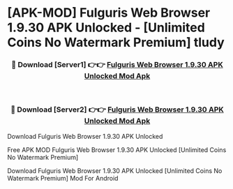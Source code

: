 # [APK-MOD] Fulguris Web Browser 1.9.30 APK Unlocked - [Unlimited Coins No Watermark Premium] tludy



<div align="center">
<h3>🔴 Download [Server1] 👉👉 <a href="https://momento.my/?title=Fulguris_Web_Browser_1.9.30_APK_Unlocked">Fulguris Web Browser 1.9.30 APK Unlocked Mod Apk</a></h3><br>

<h3>🔴 Download [Server2] 👉👉 <a href="https://momento.my/?title=Fulguris_Web_Browser_1.9.30_APK_Unlocked">Fulguris Web Browser 1.9.30 APK Unlocked Mod Apk</a></h3>
</div>



Download Fulguris Web Browser 1.9.30 APK Unlocked 

Free APK MOD Fulguris Web Browser 1.9.30 APK Unlocked [Unlimited Coins No Watermark Premium]

Download Fulguris Web Browser 1.9.30 APK Unlocked [Unlimited Coins No Watermark Premium] Mod For Android
